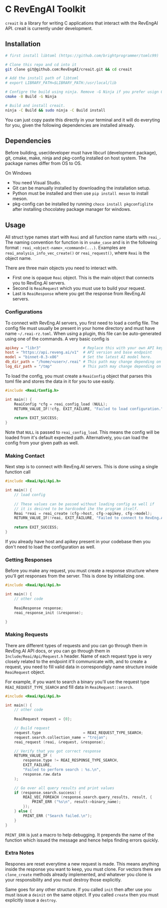 # C RevEngAI Toolkit

`creait` is a library for writing C applications that interact with the RevEngAI API.
creait is currently under development.

## Installation

``` sh
# first install libtoml (https://github.com/brightprogrammer/tomlc99)

# Clone this repo and cd into it
git clone git@github.com:RevEngAI/creait.git && cd creait

# Add the install path of libtoml
# export LIBRARY_PATH=$LIBRARY_PATH:/usr/local/lib

# Configre the build using ninja. Remove -G Ninja if you prefer usign GNU Makefiles (make required)
cmake -B Build -G Ninja

# Build and install creait.
ninja -C Build && sudo ninja -C Build install
```

You can just copy paste this directly in your terminal and it will do everyting for you,
given the following dependencies are installed already.

## Dependencies

Before building, user/developer must have libcurl (development package), git, cmake, make, ninja and pkg-config installed on host system. The package names differ from OS to OS.

On Windows 
- You need Visual Studio.
- Git can be manually installed by downloading the installation setup. 
- Python must be installed and then use `pip install meson` to install meson.
- pkg-config can be installed by running `choco install pkgconfiglite` after installing chocolatey package manager for windows.

## Usage

All struct type names start with `Reai` and all function name starts with `reai_`.
The naming convention for function is in `snake_case` and is in the following format :
`reai_<object-name>_<command>(...)`. Examples are `reai_analysis_info_vec_create()` or
`reai_request()`, where `Reai` is the object name.

There are three main objects you need to interact with. 
- First one is opaque `Reai` object. This is the main object that connects you to RevEng.AI servers.
- Second is `ReaiRequest` which you must use to build your request.
- Last is `ReaiResponse` where you get the response from RevEng.AI servers.

### Configurations 

To connect with RevEng.AI servers, you first need to load a config file. The config file must
usually be present in your home directory and must have name `~/.reai-rz.toml`. When using a 
plugin, this file can be auto-generated using one of the commands. A very basic config is 

``` toml
apikey = "libr3"                   # Replace this with your own API key
host = "https://api.reveng.ai/v1"  # API version and base endpoint
model = "binnet-0.3-x86"           # Set the latest AI model here.
db_dir_path = "/home/<user>/.reai" # This path may change depending on your OS
log_dir_path = "/tmp"              # This path may change depending on your OS
```

To load the config, you must create a `ReaiConfig` object that parses this toml file and stores
the data in it for you to use easily.

``` c
#include <Reai/Config.h>

int main() {
    ReaiConfig *cfg = reai_config_load (NULL);
    RETURN_VALUE_IF(!cfg, EXIT_FAILURE, "Failed to load configuration.");
    
    return EXIT_SUCCESS;
}
```

Note that `NULL` is passed to `reai_config_load`. This means the config will be loaded from it's
default expected path. Alternatively, you can load the config from your given path as well.

### Making Contact

Next step is to connect with RevEng.AI servers. This is done using a single function call

``` c
#include <Reai/Api/Api.h>

int main() {
    // load config
    
    // These values can be passed without loading config as well if
    // it is desired to be hardcoded ihe the program itself.
    Reai *reai = reai_create (cfg->host, cfg->apikey, cfg->model);
    RETURN_VALUE_IF(!reai, EXIT_FAILURE, "Failed to connect to RevEng.AI servers.");
    
    return EXIT_SUCCESS;
}
```

If you already have host and apikey present in your codebase then you don't need to load
the configuration as well.

### Getting Responses

Before you make any request, you must create a response structure where you'll get
responses from the server. This is done by initializing one.

``` c
#include <Reai/Api/Api.h>

int main() {
    // other code
    
    ReaiResponse response;
    reai_response_init (&response);

}
```

### Making Requests

There are different types of requests and you can go through them in RevEng.AI API docs,
or you can go through them in `Include/Reai/Api/Request.h` header. Name of each request type
is very closely related to the endpoint it'll communicate with, and to create a request,
you need to fill valid data in correspondigly name structure inside `ReaiRequest` object.

For example, if you want to search a binary you'll use the request type `REAI_REQUEST_TYPE_SEARCH`
and fill data in `ReaiRequest::search`.

``` c
#include <Reai/Api/Api.h>

int main() {
    // other code
    
    ReaiRequest request = {0};

    // Build request
    request.type                   = REAI_REQUEST_TYPE_SEARCH;
    request.search.collection_name = "trojan";
    reai_request (reai, &request, &response);

    // Verify that you got correct response
    RETURN_VALUE_IF (
        response.type != REAI_RESPONSE_TYPE_SEARCH,
        EXIT_FAILURE,
        "Failed to perform search : %s.\n",
        response.raw.data
    );

    // Go over all query results and print values
    if (response.search.success) {
        REAI_VEC_FOREACH (response.search.query_results, result, {
            PRINT_ERR ("%s\n", result->binary_name);
        });
    } else {
        PRINT_ERR ("Search failed.\n");
    }
}
```

`PRINT_ERR` is just a macro to help debugging. It prepends the name of the function
which issued the message and hence helps finding errors quickly.

### Extra Notes

Respones are reset everytime a new request is made. This means anything inside the
response you want to keep, you must clone. For vectors there are `clone_create` methods already
implemented, and whatever you clone is your responsibility and you must destroy those
explicitly.

Same goes for any other structure. If you called `init` then after use you must issue a `deinit`
on the same object. If you called `create` then you must explicitly issue a `destroy`.
